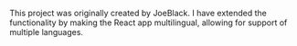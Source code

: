 This project was originally created by JoeBlack. I have extended the functionality by making the React app multilingual, allowing for support of multiple languages.
